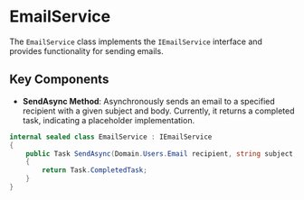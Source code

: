 # EmailService

The `EmailService` class implements the `IEmailService` interface and provides functionality for sending emails.

## Key Components

- **SendAsync Method**: Asynchronously sends an email to a specified recipient with a given subject and body. Currently, it returns a completed task, indicating a placeholder implementation.

```csharp
internal sealed class EmailService : IEmailService
{
    public Task SendAsync(Domain.Users.Email recipient, string subject, string body)
    {
        return Task.CompletedTask;
    }
} 